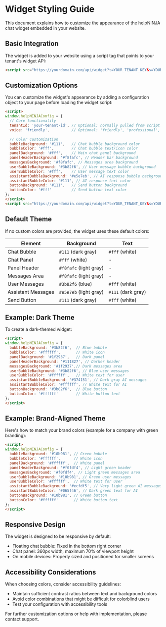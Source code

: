 # Widget Styling Guide

This document explains how to customize the appearance of the helpNINJA chat widget embedded in your website.

## Basic Integration

The widget is added to your website using a script tag that points to your tenant's widget API:

```html
<script src="https://yourdomain.com/api/widget?t=YOUR_TENANT_KEY&s=YOUR_SITE_ID&k=VERIFICATION_TOKEN"></script>
```

## Customization Options

You can customize the widget's appearance by adding a configuration object to your page before loading the widget script:

```html
<script>
window.helpNINJAConfig = {
  // Core functionality
  tenantId: 'your-tenant-id', // Optional: normally pulled from script URL
  voice: 'friendly',          // Optional: 'friendly', 'professional', 'technical'
  
  // Color customization
  bubbleBackground: '#111',   // Chat bubble background color
  bubbleColor: '#fff',        // Chat bubble text/icon color
  panelBackground: '#fff',    // Main chat panel background
  panelHeaderBackground: '#f8fafc', // Header bar background
  messagesBackground: '#f8fafc', // Messages area background
  userBubbleBackground: '#3b82f6', // User message bubble background
  userBubbleColor: '#fff',    // User message text color
  assistantBubbleBackground: '#e5e7eb', // AI response bubble background
  assistantBubbleColor: '#111', // AI response text color
  buttonBackground: '#111',   // Send button background
  buttonColor: '#fff'         // Send button text color
};
</script>
<script src="https://yourdomain.com/api/widget?t=YOUR_TENANT_KEY&s=YOUR_SITE_ID&k=VERIFICATION_TOKEN"></script>
```

## Default Theme

If no custom colors are provided, the widget uses these default colors:

| Element | Background | Text |
|---------|------------|------|
| Chat Bubble | `#111` (dark gray) | `#fff` (white) |
| Chat Panel | `#fff` (white) | - |
| Panel Header | `#f8fafc` (light gray) | - |
| Messages Area | `#f8fafc` (light gray) | - |
| User Messages | `#3b82f6` (blue) | `#fff` (white) |
| Assistant Messages | `#e5e7eb` (light gray) | `#111` (dark gray) |
| Send Button | `#111` (dark gray) | `#fff` (white) |

## Example: Dark Theme

To create a dark-themed widget:

```html
<script>
window.helpNINJAConfig = {
  bubbleBackground: '#3b82f6',  // Blue bubble
  bubbleColor: '#ffffff',       // White icon
  panelBackground: '#1f2937',   // Dark panel
  panelHeaderBackground: '#111827', // Darker header
  messagesBackground: '#1f2937',// Dark messages area
  userBubbleBackground: '#3b82f6', // Blue user messages
  userBubbleColor: '#ffffff',   // White text for user
  assistantBubbleBackground: '#374151', // Dark gray AI messages
  assistantBubbleColor: '#ffffff', // White text for AI
  buttonBackground: '#3b82f6',  // Blue button
  buttonColor: '#ffffff'        // White button text
};
</script>
```

## Example: Brand-Aligned Theme

Here's how to match your brand colors (example for a company with green branding):

```html
<script>
window.helpNINJAConfig = {
  bubbleBackground: '#10b981', // Green bubble
  bubbleColor: '#ffffff',      // White icon
  panelBackground: '#ffffff',  // White panel
  panelHeaderBackground: '#f0fdf4', // Light green header
  messagesBackground: '#f0fdf4', // Light green messages area
  userBubbleBackground: '#10b981', // Green user messages
  userBubbleColor: '#ffffff',  // White text for user
  assistantBubbleBackground: '#ecfdf5', // Very light green AI messages 
  assistantBubbleColor: '#065f46', // Dark green text for AI
  buttonBackground: '#10b981', // Green button
  buttonColor: '#ffffff'       // White button text
};
</script>
```

## Responsive Design

The widget is designed to be responsive by default:
- Floating chat bubble: Fixed in the bottom right corner
- Chat panel: 360px width, maximum 70% of viewport height
- On mobile devices: Properly sized and positioned for smaller screens

## Accessibility Considerations

When choosing colors, consider accessibility guidelines:
- Maintain sufficient contrast ratios between text and background colors
- Avoid color combinations that might be difficult for colorblind users
- Test your configuration with accessibility tools

For further customization options or help with implementation, please contact support.
